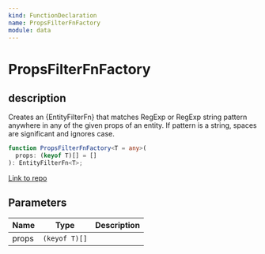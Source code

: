 ```yaml
---
kind: FunctionDeclaration
name: PropsFilterFnFactory
module: data
---
```


# PropsFilterFnFactory

## description

Creates an {EntityFilterFn} that matches RegExp or RegExp string pattern
anywhere in any of the given props of an entity.
If pattern is a string, spaces are significant and ignores case.

```ts
function PropsFilterFnFactory<T = any>(
  props: (keyof T)[] = []
): EntityFilterFn<T>;
```

[Link to repo](https://github.com/ngrx/platform/blob/master/modules/data/src/entity-metadata/entity-filters.ts#L13-L34)

## Parameters

| Name  | Type          | Description |
| ----- | ------------- | ----------- |
| props | `(keyof T)[]` |             |
